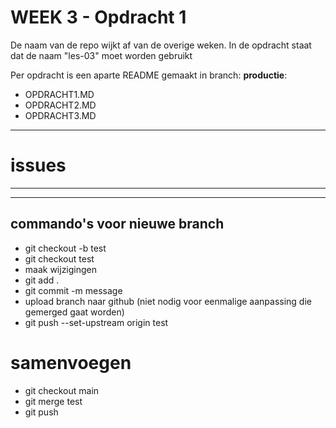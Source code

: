 # WEEK 3 - Opdracht 1
De naam van de repo wijkt af van de overige weken. In de opdracht staat dat de naam "les-03" moet worden gebruikt

Per opdracht is een aparte README gemaakt in branch: __productie__:

- OPDRACHT1.MD
- OPDRACHT2.MD
- OPDRACHT3.MD

----

# issues

----

----

## commando's voor nieuwe branch
* git checkout -b test
* git checkout test
* maak wijzigingen
* git add .
* git commit -m message
* upload branch naar github (niet nodig voor eenmalige aanpassing die gemerged gaat worden)
* git push --set-upstream origin test
# samenvoegen
* git checkout main
* git merge test
* git push

